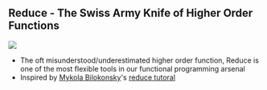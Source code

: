 ## Reduce - The Swiss Army Knife of Higher Order Functions
![](https://github.com/ZLester/reduce-lecture/blob/master/voltron.jpeg?raw=true)
* The oft misunderstood/underestimated higher order function, Reduce is one of the most flexible tools in our functional programming arsenal
* Inspired by [Mykola Bilokonsky](https://twitter.com/mykola)'s [reduce tutoral](https://egghead.io/instructors/mykola-bilokonsky?order=ASC)
